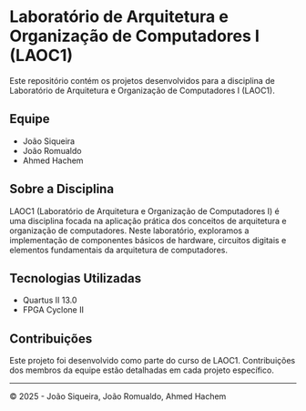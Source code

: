 # Laboratório de Arquitetura e Organização de Computadores I (LAOC1)

Este repositório contém os projetos desenvolvidos para a disciplina de Laboratório de Arquitetura e Organização de Computadores I (LAOC1).

## Equipe
- João Siqueira
- João Romualdo
- Ahmed Hachem

## Sobre a Disciplina

LAOC1 (Laboratório de Arquitetura e Organização de Computadores I) é uma disciplina focada na aplicação prática dos conceitos de arquitetura e organização de computadores. Neste laboratório, exploramos a implementação de componentes básicos de hardware, circuitos digitais e elementos fundamentais da arquitetura de computadores.

## Tecnologias Utilizadas

- Quartus II 13.0
- FPGA Cyclone II
  
## Contribuições

Este projeto foi desenvolvido como parte do curso de LAOC1. Contribuições dos membros da equipe estão detalhadas em cada projeto específico.

---

© 2025 - João Siqueira, João Romualdo, Ahmed Hachem
